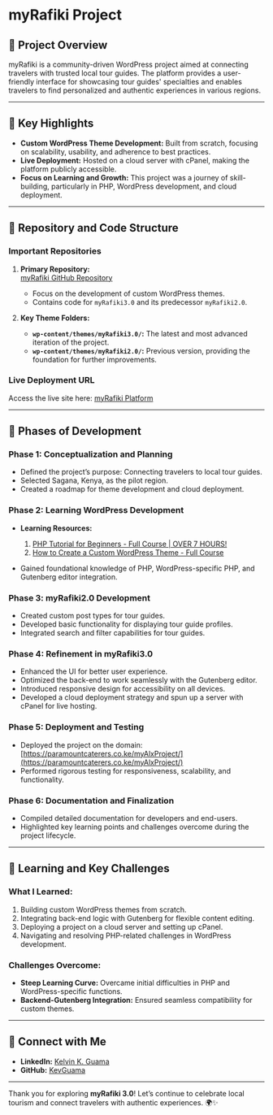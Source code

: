 # myRafiki Project  

## 🚀 Project Overview  

myRafiki is a community-driven WordPress project aimed at connecting travelers with trusted local tour guides. The platform provides a user-friendly interface for showcasing tour guides' specialties and enables travelers to find personalized and authentic experiences in various regions.  

---

## 🌟 Key Highlights  

- **Custom WordPress Theme Development:** Built from scratch, focusing on scalability, usability, and adherence to best practices.  
- **Live Deployment:** Hosted on a cloud server with cPanel, making the platform publicly accessible.  
- **Focus on Learning and Growth:** This project was a journey of skill-building, particularly in PHP, WordPress development, and cloud deployment.  

---

## 📂 Repository and Code Structure  

### **Important Repositories**  

1. **Primary Repository:**  
   [myRafiki GitHub Repository](https://github.com/KevGuama/myRafiki/tree/main/wp-content/themes/kevG_Theme)  
   - Focus on the development of custom WordPress themes.  
   - Contains code for `myRafiki3.0` and its predecessor `myRafiki2.0`.  

2. **Key Theme Folders:**  
   - **`wp-content/themes/myRafiki3.0/`:** The latest and most advanced iteration of the project.  
   - **`wp-content/themes/myRafiki2.0/`:** Previous version, providing the foundation for further improvements.  

### **Live Deployment URL**  
Access the live site here: [myRafiki Platform](https://paramountcaterers.co.ke/myAlxProject/)  

---

## 🔨 Phases of Development  

### **Phase 1: Conceptualization and Planning**  
- Defined the project’s purpose: Connecting travelers to local tour guides.  
- Selected Sagana, Kenya, as the pilot region.  
- Created a roadmap for theme development and cloud deployment.  

### **Phase 2: Learning WordPress Development**  
- **Learning Resources:**  
  1. [PHP Tutorial for Beginners - Full Course | OVER 7 HOURS!](https://youtu.be/t0syDUSbdfE?si=6jtdtz8gJOSvgval)  
  2. [How to Create a Custom WordPress Theme - Full Course](https://youtu.be/-h7gOJbIpmo?si=vZrcyUCiLMpaKe-X)  

- Gained foundational knowledge of PHP, WordPress-specific PHP, and Gutenberg editor integration.  

### **Phase 3: myRafiki2.0 Development**  
- Created custom post types for tour guides.  
- Developed basic functionality for displaying tour guide profiles.  
- Integrated search and filter capabilities for tour guides.  

### **Phase 4: Refinement in myRafiki3.0**  
- Enhanced the UI for better user experience.  
- Optimized the back-end to work seamlessly with the Gutenberg editor.  
- Introduced responsive design for accessibility on all devices.  
- Developed a cloud deployment strategy and spun up a server with cPanel for live hosting.  

### **Phase 5: Deployment and Testing**  
- Deployed the project on the domain: [https://paramountcaterers.co.ke/myAlxProject/](https://paramountcaterers.co.ke/myAlxProject/)  
- Performed rigorous testing for responsiveness, scalability, and functionality.  

### **Phase 6: Documentation and Finalization**  
- Compiled detailed documentation for developers and end-users.  
- Highlighted key learning points and challenges overcome during the project lifecycle.  

---

## 📘 Learning and Key Challenges  

### **What I Learned:**  
1. Building custom WordPress themes from scratch.  
2. Integrating back-end logic with Gutenberg for flexible content editing.  
3. Deploying a project on a cloud server and setting up cPanel.  
4. Navigating and resolving PHP-related challenges in WordPress development.  

### **Challenges Overcome:**  
- **Steep Learning Curve:** Overcame initial difficulties in PHP and WordPress-specific functions.  
- **Backend-Gutenberg Integration:** Ensured seamless compatibility for custom themes.  

---

## 🤝 Connect with Me  

- **LinkedIn:** [Kelvin K. Guama](https://www.linkedin.com/in/kelvin-k-guama)  
- **GitHub:** [KevGuama](https://github.com/KevGuama)  

---

Thank you for exploring **myRafiki 3.0**! Let’s continue to celebrate local tourism and connect travelers with authentic experiences. 🌍✨
